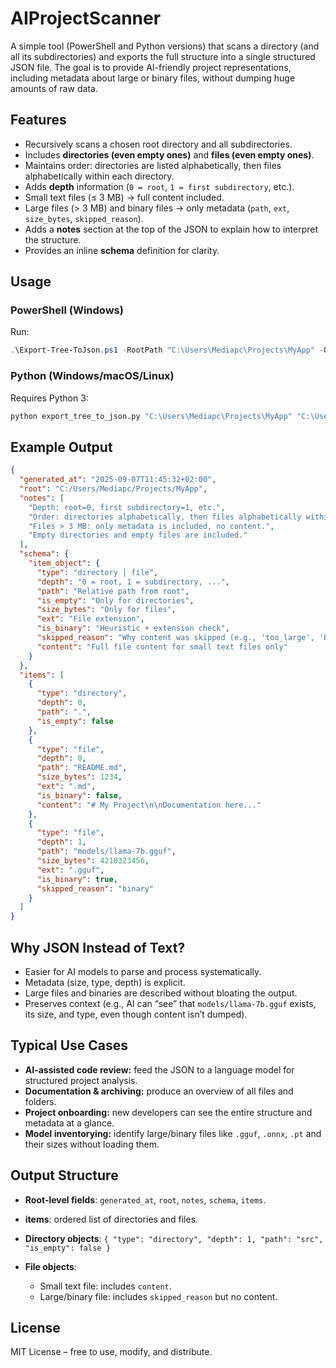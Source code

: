 # AIProjectScanner
A simple tool (PowerShell and Python versions) that scans a directory (and all its subdirectories) and exports the full structure into a single structured JSON file. The goal is to provide AI-friendly project representations, including metadata about large or binary files, without dumping huge amounts of raw data.

## Features

* Recursively scans a chosen root directory and all subdirectories.
* Includes **directories (even empty ones)** and **files (even empty ones)**.
* Maintains order: directories are listed alphabetically, then files alphabetically within each directory.
* Adds **depth** information (`0 = root`, `1 = first subdirectory`, etc.).
* Small text files (≤ 3 MB) → full content included.
* Large files (> 3 MB) and binary files → only metadata (`path`, `ext`, `size_bytes`, `skipped_reason`).
* Adds a **notes** section at the top of the JSON to explain how to interpret the structure.
* Provides an inline **schema** definition for clarity.

## Usage

### PowerShell (Windows)

Run:

```powershell
.\Export-Tree-ToJson.ps1 -RootPath "C:\Users\Mediapc\Projects\MyApp" -OutFile "C:\Users\Mediapc\Projects\MyApp\project.json" -MaxFileSizeMB 3
```

### Python (Windows/macOS/Linux)

Requires Python 3:

```bash
python export_tree_to_json.py "C:\Users\Mediapc\Projects\MyApp" "C:\Users\Mediapc\Projects\MyApp\project.json" --max-mb 3
```

## Example Output

```json
{
  "generated_at": "2025-09-07T11:45:32+02:00",
  "root": "C:/Users/Mediapc/Projects/MyApp",
  "notes": [
    "Depth: root=0, first subdirectory=1, etc.",
    "Order: directories alphabetically, then files alphabetically within each directory.",
    "Files > 3 MB: only metadata is included, no content.",
    "Empty directories and empty files are included."
  ],
  "schema": {
    "item_object": {
      "type": "directory | file",
      "depth": "0 = root, 1 = subdirectory, ...",
      "path": "Relative path from root",
      "is_empty": "Only for directories",
      "size_bytes": "Only for files",
      "ext": "File extension",
      "is_binary": "Heuristic + extension check",
      "skipped_reason": "Why content was skipped (e.g., 'too_large', 'binary')",
      "content": "Full file content for small text files only"
    }
  },
  "items": [
    {
      "type": "directory",
      "depth": 0,
      "path": ".",
      "is_empty": false
    },
    {
      "type": "file",
      "depth": 0,
      "path": "README.md",
      "size_bytes": 1234,
      "ext": ".md",
      "is_binary": false,
      "content": "# My Project\n\nDocumentation here..."
    },
    {
      "type": "file",
      "depth": 1,
      "path": "models/llama-7b.gguf",
      "size_bytes": 4210323456,
      "ext": ".gguf",
      "is_binary": true,
      "skipped_reason": "binary"
    }
  ]
}
```

## Why JSON Instead of Text?

* Easier for AI models to parse and process systematically.
* Metadata (size, type, depth) is explicit.
* Large files and binaries are described without bloating the output.
* Preserves context (e.g., AI can “see” that `models/llama-7b.gguf` exists, its size, and type, even though content isn’t dumped).

## Typical Use Cases

* **AI-assisted code review:** feed the JSON to a language model for structured project analysis.
* **Documentation & archiving:** produce an overview of all files and folders.
* **Project onboarding:** new developers can see the entire structure and metadata at a glance.
* **Model inventorying:** identify large/binary files like `.gguf`, `.onnx`, `.pt` and their sizes without loading them.

## Output Structure

* **Root-level fields**: `generated_at`, `root`, `notes`, `schema`, `items`.
* **items**: ordered list of directories and files.
* **Directory objects**: `{ "type": "directory", "depth": 1, "path": "src", "is_empty": false }`
* **File objects**:

  * Small text file: includes `content`.
  * Large/binary file: includes `skipped_reason` but no content.

## License

MIT License – free to use, modify, and distribute.


